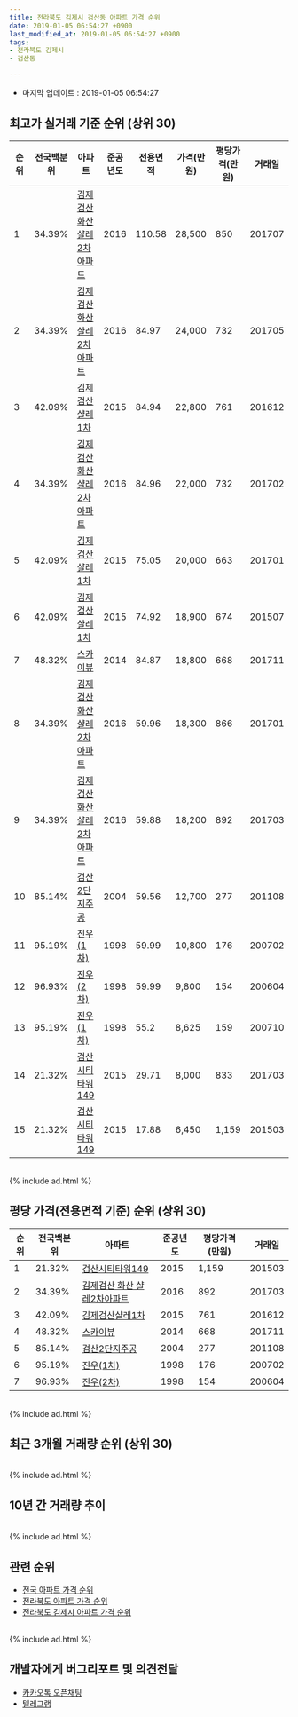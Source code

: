 ```yaml
---
title: 전라북도 김제시 검산동 아파트 가격 순위
date: 2019-01-05 06:54:27 +0900
last_modified_at: 2019-01-05 06:54:27 +0900
tags:
- 전라북도 김제시
- 검산동

---
```


* 마지막 업데이트 : 2019-01-05 06:54:27

## 최고가 실거래 기준 순위 (상위 30)


|순위|전국백분위|아파트|준공년도|전용면적|가격(만원)|평당가격(만원)|거래일|
|---|---|---|---|---|---|---|---|
|1|34.39%|[김제검산 화산 샬레2차아파트](https://search.naver.com/search.naver?query=%EC%A0%84%EB%9D%BC%EB%B6%81%EB%8F%84+%EA%B9%80%EC%A0%9C%EC%8B%9C+%EA%B2%80%EC%82%B0%EB%8F%99+%EA%B9%80%EC%A0%9C%EA%B2%80%EC%82%B0+%ED%99%94%EC%82%B0+%EC%83%AC%EB%A0%882%EC%B0%A8%EC%95%84%ED%8C%8C%ED%8A%B8)|2016|110.58|28,500|850|201707|
|2|34.39%|[김제검산 화산 샬레2차아파트](https://search.naver.com/search.naver?query=%EC%A0%84%EB%9D%BC%EB%B6%81%EB%8F%84+%EA%B9%80%EC%A0%9C%EC%8B%9C+%EA%B2%80%EC%82%B0%EB%8F%99+%EA%B9%80%EC%A0%9C%EA%B2%80%EC%82%B0+%ED%99%94%EC%82%B0+%EC%83%AC%EB%A0%882%EC%B0%A8%EC%95%84%ED%8C%8C%ED%8A%B8)|2016|84.97|24,000|732|201705|
|3|42.09%|[김제검산샬레1차](https://search.naver.com/search.naver?query=%EC%A0%84%EB%9D%BC%EB%B6%81%EB%8F%84+%EA%B9%80%EC%A0%9C%EC%8B%9C+%EA%B2%80%EC%82%B0%EB%8F%99+%EA%B9%80%EC%A0%9C%EA%B2%80%EC%82%B0%EC%83%AC%EB%A0%881%EC%B0%A8)|2015|84.94|22,800|761|201612|
|4|34.39%|[김제검산 화산 샬레2차아파트](https://search.naver.com/search.naver?query=%EC%A0%84%EB%9D%BC%EB%B6%81%EB%8F%84+%EA%B9%80%EC%A0%9C%EC%8B%9C+%EA%B2%80%EC%82%B0%EB%8F%99+%EA%B9%80%EC%A0%9C%EA%B2%80%EC%82%B0+%ED%99%94%EC%82%B0+%EC%83%AC%EB%A0%882%EC%B0%A8%EC%95%84%ED%8C%8C%ED%8A%B8)|2016|84.96|22,000|732|201702|
|5|42.09%|[김제검산샬레1차](https://search.naver.com/search.naver?query=%EC%A0%84%EB%9D%BC%EB%B6%81%EB%8F%84+%EA%B9%80%EC%A0%9C%EC%8B%9C+%EA%B2%80%EC%82%B0%EB%8F%99+%EA%B9%80%EC%A0%9C%EA%B2%80%EC%82%B0%EC%83%AC%EB%A0%881%EC%B0%A8)|2015|75.05|20,000|663|201701|
|6|42.09%|[김제검산샬레1차](https://search.naver.com/search.naver?query=%EC%A0%84%EB%9D%BC%EB%B6%81%EB%8F%84+%EA%B9%80%EC%A0%9C%EC%8B%9C+%EA%B2%80%EC%82%B0%EB%8F%99+%EA%B9%80%EC%A0%9C%EA%B2%80%EC%82%B0%EC%83%AC%EB%A0%881%EC%B0%A8)|2015|74.92|18,900|674|201507|
|7|48.32%|[스카이뷰](https://search.naver.com/search.naver?query=%EC%A0%84%EB%9D%BC%EB%B6%81%EB%8F%84+%EA%B9%80%EC%A0%9C%EC%8B%9C+%EA%B2%80%EC%82%B0%EB%8F%99+%EC%8A%A4%EC%B9%B4%EC%9D%B4%EB%B7%B0)|2014|84.87|18,800|668|201711|
|8|34.39%|[김제검산 화산 샬레2차아파트](https://search.naver.com/search.naver?query=%EC%A0%84%EB%9D%BC%EB%B6%81%EB%8F%84+%EA%B9%80%EC%A0%9C%EC%8B%9C+%EA%B2%80%EC%82%B0%EB%8F%99+%EA%B9%80%EC%A0%9C%EA%B2%80%EC%82%B0+%ED%99%94%EC%82%B0+%EC%83%AC%EB%A0%882%EC%B0%A8%EC%95%84%ED%8C%8C%ED%8A%B8)|2016|59.96|18,300|866|201701|
|9|34.39%|[김제검산 화산 샬레2차아파트](https://search.naver.com/search.naver?query=%EC%A0%84%EB%9D%BC%EB%B6%81%EB%8F%84+%EA%B9%80%EC%A0%9C%EC%8B%9C+%EA%B2%80%EC%82%B0%EB%8F%99+%EA%B9%80%EC%A0%9C%EA%B2%80%EC%82%B0+%ED%99%94%EC%82%B0+%EC%83%AC%EB%A0%882%EC%B0%A8%EC%95%84%ED%8C%8C%ED%8A%B8)|2016|59.88|18,200|892|201703|
|10|85.14%|[검산2단지주공](https://search.naver.com/search.naver?query=%EC%A0%84%EB%9D%BC%EB%B6%81%EB%8F%84+%EA%B9%80%EC%A0%9C%EC%8B%9C+%EA%B2%80%EC%82%B0%EB%8F%99+%EA%B2%80%EC%82%B02%EB%8B%A8%EC%A7%80%EC%A3%BC%EA%B3%B5)|2004|59.56|12,700|277|201108|
|11|95.19%|[진우(1차)](https://search.naver.com/search.naver?query=%EC%A0%84%EB%9D%BC%EB%B6%81%EB%8F%84+%EA%B9%80%EC%A0%9C%EC%8B%9C+%EA%B2%80%EC%82%B0%EB%8F%99+%EC%A7%84%EC%9A%B0%281%EC%B0%A8%29)|1998|59.99|10,800|176|200702|
|12|96.93%|[진우(2차)](https://search.naver.com/search.naver?query=%EC%A0%84%EB%9D%BC%EB%B6%81%EB%8F%84+%EA%B9%80%EC%A0%9C%EC%8B%9C+%EA%B2%80%EC%82%B0%EB%8F%99+%EC%A7%84%EC%9A%B0%282%EC%B0%A8%29)|1998|59.99|9,800|154|200604|
|13|95.19%|[진우(1차)](https://search.naver.com/search.naver?query=%EC%A0%84%EB%9D%BC%EB%B6%81%EB%8F%84+%EA%B9%80%EC%A0%9C%EC%8B%9C+%EA%B2%80%EC%82%B0%EB%8F%99+%EC%A7%84%EC%9A%B0%281%EC%B0%A8%29)|1998|55.2|8,625|159|200710|
|14|21.32%|[검산시티타워149](https://search.naver.com/search.naver?query=%EC%A0%84%EB%9D%BC%EB%B6%81%EB%8F%84+%EA%B9%80%EC%A0%9C%EC%8B%9C+%EA%B2%80%EC%82%B0%EB%8F%99+%EA%B2%80%EC%82%B0%EC%8B%9C%ED%8B%B0%ED%83%80%EC%9B%8C149)|2015|29.71|8,000|833|201703|
|15|21.32%|[검산시티타워149](https://search.naver.com/search.naver?query=%EC%A0%84%EB%9D%BC%EB%B6%81%EB%8F%84+%EA%B9%80%EC%A0%9C%EC%8B%9C+%EA%B2%80%EC%82%B0%EB%8F%99+%EA%B2%80%EC%82%B0%EC%8B%9C%ED%8B%B0%ED%83%80%EC%9B%8C149)|2015|17.88|6,450|1,159|201503|


<br>
{% include ad.html %}
<br>

## 평당 가격(전용면적 기준) 순위 (상위 30)


|순위|전국백분위|아파트|준공년도|평당가격(만원)|거래일|
|---|---|---|---|---|---|
|1|21.32%|[검산시티타워149](https://search.naver.com/search.naver?query=%EC%A0%84%EB%9D%BC%EB%B6%81%EB%8F%84+%EA%B9%80%EC%A0%9C%EC%8B%9C+%EA%B2%80%EC%82%B0%EB%8F%99+%EA%B2%80%EC%82%B0%EC%8B%9C%ED%8B%B0%ED%83%80%EC%9B%8C149)|2015|1,159|201503|
|2|34.39%|[김제검산 화산 샬레2차아파트](https://search.naver.com/search.naver?query=%EC%A0%84%EB%9D%BC%EB%B6%81%EB%8F%84+%EA%B9%80%EC%A0%9C%EC%8B%9C+%EA%B2%80%EC%82%B0%EB%8F%99+%EA%B9%80%EC%A0%9C%EA%B2%80%EC%82%B0+%ED%99%94%EC%82%B0+%EC%83%AC%EB%A0%882%EC%B0%A8%EC%95%84%ED%8C%8C%ED%8A%B8)|2016|892|201703|
|3|42.09%|[김제검산샬레1차](https://search.naver.com/search.naver?query=%EC%A0%84%EB%9D%BC%EB%B6%81%EB%8F%84+%EA%B9%80%EC%A0%9C%EC%8B%9C+%EA%B2%80%EC%82%B0%EB%8F%99+%EA%B9%80%EC%A0%9C%EA%B2%80%EC%82%B0%EC%83%AC%EB%A0%881%EC%B0%A8)|2015|761|201612|
|4|48.32%|[스카이뷰](https://search.naver.com/search.naver?query=%EC%A0%84%EB%9D%BC%EB%B6%81%EB%8F%84+%EA%B9%80%EC%A0%9C%EC%8B%9C+%EA%B2%80%EC%82%B0%EB%8F%99+%EC%8A%A4%EC%B9%B4%EC%9D%B4%EB%B7%B0)|2014|668|201711|
|5|85.14%|[검산2단지주공](https://search.naver.com/search.naver?query=%EC%A0%84%EB%9D%BC%EB%B6%81%EB%8F%84+%EA%B9%80%EC%A0%9C%EC%8B%9C+%EA%B2%80%EC%82%B0%EB%8F%99+%EA%B2%80%EC%82%B02%EB%8B%A8%EC%A7%80%EC%A3%BC%EA%B3%B5)|2004|277|201108|
|6|95.19%|[진우(1차)](https://search.naver.com/search.naver?query=%EC%A0%84%EB%9D%BC%EB%B6%81%EB%8F%84+%EA%B9%80%EC%A0%9C%EC%8B%9C+%EA%B2%80%EC%82%B0%EB%8F%99+%EC%A7%84%EC%9A%B0%281%EC%B0%A8%29)|1998|176|200702|
|7|96.93%|[진우(2차)](https://search.naver.com/search.naver?query=%EC%A0%84%EB%9D%BC%EB%B6%81%EB%8F%84+%EA%B9%80%EC%A0%9C%EC%8B%9C+%EA%B2%80%EC%82%B0%EB%8F%99+%EC%A7%84%EC%9A%B0%282%EC%B0%A8%29)|1998|154|200604|


<br>
{% include ad.html %}
<br>

## 최근 3개월 거래량 순위 (상위 30)


<div style="width:100%;">
    <canvas id="deal_count_ranking" height="250"></canvas>
</div>


<script>
new Chart(document.getElementById("deal_count_ranking"), {
    type: 'horizontalBar',
    data: {
        labels: ['검산2단지주공', '검산시티타워149', '진우(2차)', '김제검산 화산 샬레2차아파트', '김제검산샬레1차', '진우(1차)'],
        datasets: [{
            label: '실거래 수',
            data: [5, 4, 3, 3, 2, 1],
            borderColor: "rgba(255, 0, 128, 1)",
            backgroundColor: "rgba(255, 0, 128, 0.5)",
            fill: false,
        }]
    },
    options: {
        responsive: true,
        title: {
            display: true,
            text: '최근 3개월 거래량 순위'
        },
        tooltips: {
            mode: 'index',
            intersect: false,
            callbacks: {
                title: function(tooltipItems, data) {
                    return "실거래 수:";
                },
                label: function(tooltipItem, data) {
                    return data.labels[tooltipItem.index] + ": " + tooltipItem.xLabel;
                }
            }
        },
        hover: {
            mode: 'nearest',
            intersect: true
        },
        scales: {
            xAxes: [{
                display: true,
                scaleLabel: {
                    display: true,
                    labelString: '실거래 수'
                },
                ticks: {
                    suggestedMin: 0,
                }
            }],
            yAxes: [{
                display: true,
                ticks: {
                    autoSkip: false,
                    callback: function(value, index, values) {
                        if (value.length > 15)
                            return value.substr(0, 13) + "...";
                        else
                            return value;
                    }
                },
                scaleLabel: {
                    display: false,
                }
            }]
        }
    }
});

</script>


<br>
{% include ad.html %}
<br>

## 10년 간 거래량 추이


<div style="width:100%;">
    <canvas id="deal_progress" height="250"></canvas>
</div>

<script>
new Chart(document.getElementById("deal_progress"), {
    type: 'line',
    data: {
        labels: ['200901','200902','200903','200904','200905','200906','200907','200908','200909','200910','200911','200912','201001','201002','201003','201004','201005','201006','201007','201008','201009','201010','201011','201012','201101','201102','201103','201104','201105','201106','201107','201108','201109','201110','201111','201112','201201','201202','201203','201204','201205','201206','201207','201208','201209','201210','201211','201212','201301','201302','201303','201304','201305','201306','201307','201308','201309','201310','201311','201312','201401','201402','201403','201404','201405','201406','201407','201408','201409','201410','201411','201412','201501','201502','201503','201504','201505','201506','201507','201508','201509','201510','201511','201512','201601','201602','201603','201604','201605','201606','201607','201608','201609','201610','201611','201612','201701','201702','201703','201704','201705','201706','201707','201708','201709','201710','201711','201712','201801','201802','201803','201804','201805','201806','201807','201808','201809','201810','201811','201812','201901'],
        datasets: [{
            label: '실거래 수',
            pointRadius: 1,
            data: [4, 1, 0, 4, 0, 3, 0, 2, 4, 2, 7, 22, 5, 14, 7, 3, 5, 16, 2, 4, 3, 7, 4, 5, 2, 5, 3, 1, 4, 4, 6, 6, 6, 8, 4, 3, 10, 4, 4, 6, 1, 2, 6, 5, 6, 7, 6, 7, 8, 9, 3, 3, 2, 5, 0, 5, 6, 5, 14, 3, 3, 1, 9, 0, 4, 5, 5, 4, 4, 14, 10, 6, 12, 8, 21, 15, 8, 7, 2, 4, 7, 6, 7, 7, 4, 12, 7, 10, 6, 10, 6, 10, 12, 6, 11, 10, 14, 17, 9, 12, 16, 6, 4, 9, 9, 10, 11, 9, 19, 11, 8, 4, 8, 9, 7, 15, 6, 7, 13, 5, 0],
            borderColor: "rgba(255, 201, 14, 1)",
            backgroundColor: "rgba(255, 201, 14, 0.5)",
            fill: true,
        }]
    },
    options: {
        responsive: true,
        title: {
            display: true,
            text: '10년간 거래량 추이'
        },
        tooltips: {
            mode: 'index',
            intersect: false,
        },
        hover: {
            mode: 'nearest',
            intersect: true
        },
        scales: {
            xAxes: [{
                display: true,
                scaleLabel: {
                    display: true,
                    labelString: '년/월'
                }
            }],
            yAxes: [{
                display: true,
                ticks: {
                    suggestedMin: 0,
                },
                scaleLabel: {
                    display: true,
                    labelString: '실거래 수'
                }
            }]
        }
    }
});

</script>


<br>
{% include ad.html %}
<br>

## 관련 순위

- [전국 아파트 가격 순위](https://inasie.github.io/apt-ranking/전국)
- [전라북도 아파트 가격 순위](https://inasie.github.io/apt-ranking/전라북도)
- [전라북도 김제시 아파트 가격 순위](https://inasie.github.io/apt-ranking/전라북도-김제시)


<br>
{% include ad.html %}
<br>

## 개발자에게 버그리포트 및 의견전달

- [카카오톡 오픈채팅](https://open.kakao.com/o/gLJUAP4)
- [텔레그램](https://t.me/inasie)

